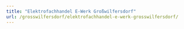 ```yaml
---
title: "Elektrofachhandel E-Werk Großwilfersdorf"
url: /grosswilfersdorf/elektrofachhandel-e-werk-grosswilfersdorf/
---
```

